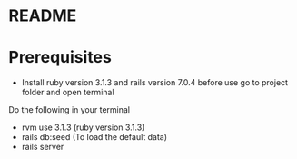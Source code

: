 # README

# Prerequisites
* Install ruby version 3.1.3 and rails version 7.0.4 before use
  go to project folder and open terminal

Do the following in your terminal
* rvm use 3.1.3  (ruby version 3.1.3)
* rails db:seed  (To load the default data)
* rails server
